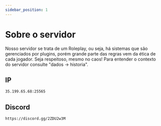 ```yaml
---
sidebar_position: 1
---
```


# Sobre o servidor

Nosso servidor se trata de um Roleplay, ou seja, há sistemas que são gerenciados por plugins,
porém grande parte das regras vem da ética de cada jogador. Seja respeitoso, mesmo no caos!
Para entender o contexto do servidor consulte "dados -> historia".

## IP

```bash
35.199.65.68:25565
```

## Discord

```bash
https://discord.gg/2ZDU2w3M
```